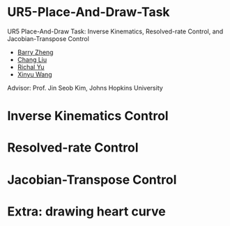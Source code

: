 # UR5-Place-And-Draw-Task
UR5 Place-And-Draw Task: Inverse Kinematics, Resolved-rate Control, and Jacobian-Transpose Control

- [Barry Zheng](https://github.com/wxzheng25)
- [Chang Liu](https://github.com/fluencycy)
- [Richal Yu](https://github.com/Richal13Yu)
- [Xinyu Wang](https://github.com/wxy02111)

Advisor: Prof. Jin Seob Kim, Johns Hopkins University

# Inverse Kinematics Control

# Resolved-rate Control

# Jacobian-Transpose Control

# Extra: drawing heart curve


